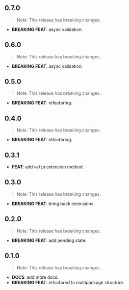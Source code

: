 ## 0.7.0

> Note: This release has breaking changes.

 - **BREAKING** **FEAT**: async validation.

## 0.6.0

> Note: This release has breaking changes.

 - **BREAKING** **FEAT**: async validation.

## 0.5.0

> Note: This release has breaking changes.

 - **BREAKING** **FEAT**: refactoring.

## 0.4.0

> Note: This release has breaking changes.

 - **BREAKING** **FEAT**: refactoring.

## 0.3.1

 - **FEAT**: add `valid` extension method.

## 0.3.0

> Note: This release has breaking changes.

 - **BREAKING** **FEAT**: bring back extensions.

## 0.2.0

> Note: This release has breaking changes.

 - **BREAKING** **FEAT**: add pending state.

## 0.1.0

> Note: This release has breaking changes.

 - **DOCS**: add more docs.
 - **BREAKING** **FEAT**: refactored to multipackage structure.

